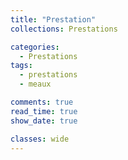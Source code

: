 ```yaml
---
title: "Prestation"
collections: Prestations

categories:
  - Prestations
tags:
  - prestations
  - meaux

comments: true
read_time: true
show_date: true

classes: wide
---
```




